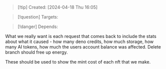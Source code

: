 
>[!tip] Created: [2024-04-18 Thu 16:05]

>[!question] Targets: 

>[!danger] Depends: 

What we really want is each request that comes back to include the stats about what it caused - how many deno credits, how much storage, how many AI tokens, how much the users account balance was affected.
Delete branch should free up energy.

These should be used to show the mint cost of each nft that we make.